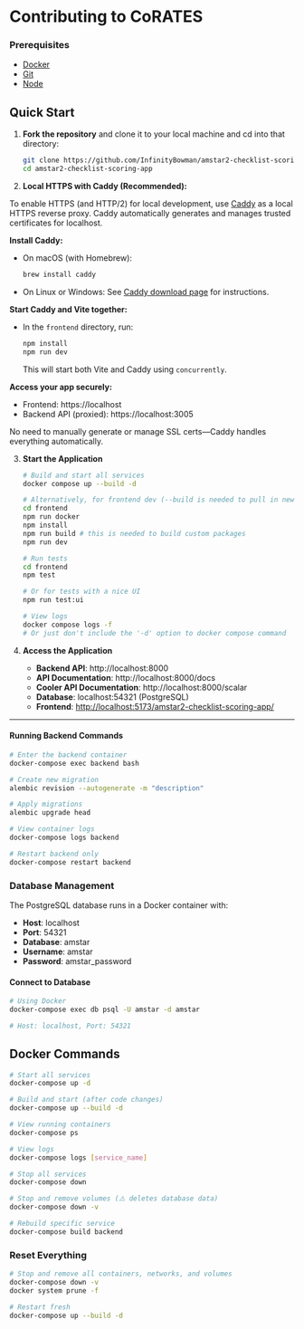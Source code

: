# Contributing to CoRATES

### Prerequisites

- [Docker](https://www.docker.com/get-started)
- [Git](https://git-scm.com/downloads)
- [Node](https://nodejs.org/en/download)

## Quick Start

1. **Fork the repository** and clone it to your local machine and cd into that directory:

   ```sh
   git clone https://github.com/InfinityBowman/amstar2-checklist-scoring-app.git
   cd amstar2-checklist-scoring-app
   ```

2. **Local HTTPS with Caddy (Recommended):**

To enable HTTPS (and HTTP/2) for local development, use [Caddy](https://caddyserver.com/) as a local HTTPS reverse proxy. Caddy automatically generates and manages trusted certificates for localhost.

**Install Caddy:**

- On macOS (with Homebrew):
  ```sh
  brew install caddy
  ```
- On Linux or Windows: See [Caddy download page](https://caddyserver.com/docs/install) for instructions.

**Start Caddy and Vite together:**

- In the `frontend` directory, run:
  ```sh
  npm install
  npm run dev
  ```
  This will start both Vite and Caddy using `concurrently`.

**Access your app securely:**

- Frontend: https://localhost
- Backend API (proxied): https://localhost:3005

No need to manually generate or manage SSL certs—Caddy handles everything automatically.

3. **Start the Application**

   ```bash
   # Build and start all services
   docker compose up --build -d

   # Alternatively, for frontend dev (--build is needed to pull in new changes to docker, if no changes are made, then it can be left out)
   cd frontend
   npm run docker
   npm install
   npm run build # this is needed to build custom packages
   npm run dev

   # Run tests
   cd frontend
   npm test

   # Or for tests with a nice UI
   npm run test:ui

   # View logs
   docker compose logs -f
   # Or just don't include the '-d' option to docker compose command
   ```

4. **Access the Application**
   - **Backend API**: http://localhost:8000
   - **API Documentation**: http://localhost:8000/docs
   - **Cooler API Documentation**: http://localhost:8000/scalar
   - **Database**: localhost:54321 (PostgreSQL)
   - **Frontend**: [http://localhost:5173/amstar2-checklist-scoring-app/](http://localhost:5173/amstar2-checklist-scoring-app/)

---

#### Running Backend Commands

```bash
# Enter the backend container
docker-compose exec backend bash

# Create new migration
alembic revision --autogenerate -m "description"

# Apply migrations
alembic upgrade head

# View container logs
docker-compose logs backend

# Restart backend only
docker-compose restart backend
```

### Database Management

The PostgreSQL database runs in a Docker container with:

- **Host**: localhost
- **Port**: 54321
- **Database**: amstar
- **Username**: amstar
- **Password**: amstar_password

#### Connect to Database

```bash
# Using Docker
docker-compose exec db psql -U amstar -d amstar

# Host: localhost, Port: 54321
```

## Docker Commands

```bash
# Start all services
docker-compose up -d

# Build and start (after code changes)
docker-compose up --build -d

# View running containers
docker-compose ps

# View logs
docker-compose logs [service_name]

# Stop all services
docker-compose down

# Stop and remove volumes (⚠️ deletes database data)
docker-compose down -v

# Rebuild specific service
docker-compose build backend
```

### Reset Everything

```bash
# Stop and remove all containers, networks, and volumes
docker-compose down -v
docker system prune -f

# Restart fresh
docker-compose up --build -d
```
